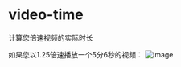 # video-time
计算您倍速视频的实际时长

如果您以1.25倍速播放一个5分6秒的视频：
![image](https://user-images.githubusercontent.com/93049773/199677197-ba5392aa-796a-410f-a5b4-700f04802db4.png)
